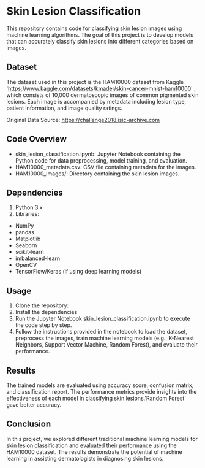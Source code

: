 # Skin Lesion Classification
This repository contains code for classifying skin lesion images using machine learning algorithms. The goal of this project is to develop models that can accurately classify skin lesions into different categories based on images.
## Dataset
The dataset used in this project is the HAM10000 dataset from Kaggle 'https://www.kaggle.com/datasets/kmader/skin-cancer-mnist-ham10000' , which consists of 10,000 dermatoscopic images of common pigmented skin lesions. Each image is accompanied by metadata including lesion type, patient information, and image quality ratings.

Original Data Source: https://challenge2018.isic-archive.com

## Code Overview
* skin_lesion_classification.ipynb: Jupyter Notebook containing the Python code for data preprocessing, model training, and evaluation.
* HAM10000_metadata.csv: CSV file containing metadata for the images.
* HAM10000_images/: Directory containing the skin lesion images.

## Dependencies
1. Python 3.x
2. Libraries:
  * NumPy
  * pandas
  * Matplotlib
  * Seaborn
  * scikit-learn
  * imbalanced-learn
  * OpenCV
  * TensorFlow/Keras (if using deep learning models)

## Usage
1. Clone the repository:
2. Install the dependencies
3. Run the Jupyter Notebook skin_lesion_classification.ipynb to execute the code step by step.
4. Follow the instructions provided in the notebook to load the dataset, preprocess the images, train machine learning models (e.g., K-Nearest Neighbors, Support Vector Machine, Random Forest), and evaluate their performance.

## Results
The trained models are evaluated using accuracy score, confusion matrix, and classification report. The performance metrics provide insights into the effectiveness of each model in classifying skin lesions.'Random Forest' gave better accuracy.

## Conclusion
In this project, we explored different traditional machine learning models for skin lesion classification and evaluated their performance using the HAM10000 dataset. The results demonstrate the potential of machine learning in assisting dermatologists in diagnosing skin lesions.

